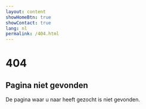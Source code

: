 ```yaml
---
layout: content
showHomeBtn: true
showContact: true
lang: nl
permalink: /404.html
---
```


# 404

## Pagina niet gevonden

De pagina waar u naar heeft gezocht is niet gevonden.


